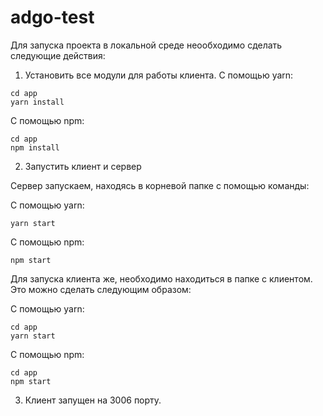# adgo-test

Для запуска проекта в локальной среде неообходимо сделать следующие действия:
1. Установить все модули для работы клиента.
С помощью yarn:
```
cd app
yarn install
``` 
С помощью npm:
```
cd app
npm install
```
2. Запустить клиент и сервер

Сервер запускаем, находясь в корневой папке с помощью команды:

С помощью yarn:
```
yarn start
``` 
С помощью npm:
```
npm start
```

Для запуска клиента же, необходимо находиться в папке с клиентом. Это можно сделать следующим образом:

C помощью yarn:
```
cd app
yarn start
``` 
С помощью npm:
```
cd app
npm start
```
3. Клиент запущен на 3006 порту.
